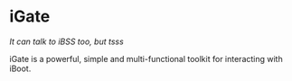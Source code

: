 # iGate

*It can talk to iBSS too, but tsss*

iGate is a powerful, simple and multi-functional toolkit for interacting with iBoot.
